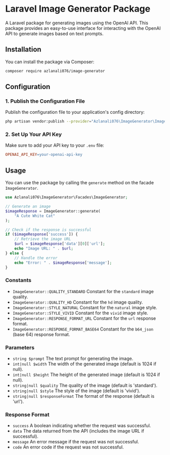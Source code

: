 # Laravel Image Generator Package

A Laravel package for generating images using the OpenAI API. This package provides an easy-to-use interface for interacting with the OpenAI API to generate images based on text prompts.

## Installation

You can install the package via Composer:

```bash
composer require azlanali076/image-generator
```

## Configuration

### 1. Publish the Configuration File
Publish the configuration file to your application's config directory:
```bash
php artisan vendor:publish --provider="Azlanali076\ImageGenerator\ImageGeneratorServiceProvider"
```

### 2. Set Up Your API Key
Make sure to add your API key to your `.env` file:
```makefile
OPENAI_API_KEY=your-openai-api-key
```

## Usage
You can use the package by calling the `generate` method on the facade `ImageGenerator`.

```php
use Azlanali076\ImageGenerator\Facades\ImageGenerator;

// Generate an image
$imageResponse = ImageGenerator::generate(
    "A Cute White Cat"
);

// Check if the response is successful
if ($imageResponse['success']) {
    // Retrieve the image URL
    $url = $imageResponse['data'][0]['url'];
    echo "Image URL: " . $url;
} else {
    // Handle the error
    echo "Error: " . $imageResponse['message'];
}
```
### Constants
- `ImageGenerator::QUALITY_STANDARD` Constant for the `standard` image quality.
- `ImageGenerator::QUALITY_HD` Constant for the `hd` image quality.
- `ImageGenerator::STYLE_NATURAL` Constant for the `natural` image style.
- `ImageGenerator::STYLE_VIVID` Constant for the `vivid` image style.
- `ImageGenerator::RESPONSE_FORMAT_URL` Constant for the `url` response format.
- `ImageGenerator::RESPONSE_FORMAT_BASE64` Constant for the `b64_json` (base 64) response format.
### Parameters
- `string $prompt` The text prompt for generating the image.
- `int|null $width` The width of the generated image (default is 1024 if null).
- `int|null $height` The height of the generated image (default is 1024 if null).
- `string|null $quality` The quality of the image (default is 'standard').
- `string|null $style` The style of the image (default is 'vivid').
- `string|null $responseFormat` The format of the response (default is 'url').
### Response Format
- `success` A boolean indicating whether the request was successful.
- `data` The data returned from the API (includes the image URL if successful).
- `message` An error message if the request was not successful.
- `code` An error code if the request was not successful.